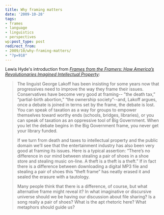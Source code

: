 ```yaml
---
title: Why framing matters
date: '2009-10-28'
tags:
- frames
- language
- linguistics
- perspectives
wp:post_type: post
redirect_from:
- 2009/10/why-framing-matters/
- "?p=918"
---
```


Lewis Hyde's introduction from _[Frames from the Framers: How America’s Revolutionaries Imagined Intellectual Property](http://papers.ssrn.com/sol3/papers.cfm?abstract_id=870073):_

> The linguist George Lakoff has been insisting for some years now that progressives need to improve the way they frame their issues. Conservatives have become very good at framing-- ”the death tax,” “partial-birth abortion,” “the ownership society”--and, Lakoff argues, once a debate is joined in terms set by the frame, the debate is lost. You can speak of taxation as a way for groups to empower themselves toward worthy ends (schools, bridges, libraries), or you can speak of taxation as an oppressive tool of Big Government. When you let the debate begins in the Big Government frame, you never get your library funded.
>
> If we turn from death and taxes to intellectual property and the public domain we’ll see that the entertainment industry has also been very good at framing its issues. Here is a typical assertion: “There’s no difference in our mind between stealing a pair of shoes in a shoe store and stealing music on-line. A theft is a theft is a theft.” If in fact there is a difference between downloading a digital MP3 file and stealing a pair of shoes this “theft frame” has neatly erased it and sealed the erasure with a tautology.
>
> Many people think that there is a difference, of course, but what alternative frame might reveal it? In what imaginative or discursive universe should we be having our discussion about file sharing? Is a song really a pair of shoes? What is the apt rhetoric here? What metaphors should guide us?
